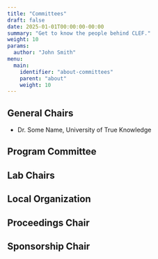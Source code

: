 ```yaml
---
title: "Committees"
draft: false
date: 2025-01-01T00:00:00-00:00
summary: "Get to know the people behind CLEF."
weight: 10
params:
  author: "John Smith"
menu:
  main:
    identifier: "about-committees"
    parent: "about"
    weight: 10
---
```


## General Chairs          

- Dr. Some Name, University of True Knowledge

## Program Committee             

## Lab Chairs       

## Local Organization       

## Proceedings Chair      

## Sponsorship Chair     
